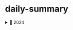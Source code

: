 # daily-summary

<details>
<summary>📂 2024</summary>

  <details>
  <summary>📂 10</summary>

  - [2024-10-20 첫 기록](2024/10/2024-10-20_첫_기록/README.md)
  - [2024-10-21 개발자가 된 계기](2024/10/2024-10-21_개발자가_된_계기/README.md)
  - [2024-10-22 목표](2024/10/2024-10-22_목표/README.md)
  - [2024-10-24 동기부여](2024/10/2024-10-24_동기부여/README.md)
  - [2024-10-25 이것 또한 지나가리라](2024/10/2024-10-25_이것_또한_지나가리라/README.md)
  - [2024-10-26 기록의 중요성](2024/10/2024-10-26_기록의_중요성/README.md)
  - [2024-10-27 GlobalExceptionHandler에 대해](2024/10/2024-10-27_GlobalExceptionHandler에_대해/README.md)
  - [2024-10-28 대규모 트래픽](2024/10/2024-10-28_대규모_트래픽/README.md)
  - [2024-10-30 MSA](2024/10/2024-10-30_MSA/README.md)
  - [2024-10-31 Redis](2024/10/2024-10-31_Redis/README.md)
  
  </details>
  <details>
  <summary>📂 11</summary>

  - [2024-11-01 RabbitMQ](2024/11/2024-11-01_RabbitMQ/README.md)
  - [2024-11-02 마이크로서비스 아키텍처 오케스트레이션](2024/11/2024-11-02_마이크로서비스_아키텍처_오케스트레이션/README.md)
  - [2024-11-03 데이터베이스 최적화](2024/11/2024-11-03_데이터베이스_최적화/README.md)
  - [2024-11-04 자료구조와 알고리즘](2024/11/2024-11-04_자료구조와_알고리즘/README.md)
  - [2024-11-05 알고 쓰자](2024/11/2024-11-05_알고_쓰자/README.md)
  - [2024-11-06 static class](2024/11/2024-11-06_static_class/README.md)
  - [2024-11-06 추상화](2024/11/2024-11-06_추상화/README.md)
  - [2024-11-09 접근 제어자](2024/11/2024-11-09_접근_제어자/README.md)
  - [2024-11-10 Docker](2024/11/2024-11-10_Docker/README.md)
  - [2024-11-11 애자일 방법론](2024/11/2024-11-11_애자일_방법론/README.md)
  - [2024-11-12 형상 관리](2024/11/2024-11-12_형상_관리/README.md)
  - [2024-11-14 도메인](2024/11/2024-11-14_도메인/README.md)
  - [2024-11-15 Kubernetes](2024/11/2024-11-15_Kubernetes/README.md)
  - [2024-11-16 RESTful api](2024/11/2024-11-16_RESTful_api/README.md)
  - [2024-11-17 영어 공부](2024/11/2024-11-17_영어_공부/README.md)
  - [2024-11-18 Elasticsearch](2024/11/2024-11-18_Elasticsearch/README.md)
  - [2024-11-19 자바 공화국](2024/11/2024-11-19_자바_공화국/README.md)
  - [2024-11-20 프리랜서](2024/11/2024-11-20_프리랜서/README.md)
  - [2024-11-21 프리랜서 2](2024/11/2024-11-21_프리랜서_2/README.md)
  - [2024-11-22 JDK 버전별 차이점](2024/11/2024-11-22_JDK_버전별_차이점/README.md)
  - [2024-11-23 Maven과 Gradle](2024/11/2024-11-23_Maven과_Gradle/README.md)
  - [2024-11-24 Monolithic](2024/11/2024-11-24_Monolithic/README.md)
  - [2024-11-25 요구사항 명세화](2024/11/2024-11-25_요구사항_명세화/README.md)
  - [2024-11-26 원서를 읽다 1(Wonder)](2024/11/2024-11-26_원서를_읽다_1(Wonder)/README.md)
  - [2024-11-27 MyBatis To JPA](2024/11/2024-11-27_MyBatis_To_JPA/README.md)
  - [2024-11-28 데이터 모델링](2024/11/2024-11-28_데이터_모델링/README.md)
  - [2024-11-29 친구와 한잔](2024/11/2024-11-29_친구와_한잔/README.md)
  - [2024-11-30 Sequence Diagram](2024/11/2024-11-30_Sequence_Diagram/README.md)
  
  </details>
  <details>
  <summary>📂 12</summary>

  - [2024-12-01 TDD](2024/12/2024-12-01_TDD/README.md)
  - [2024-12-02 Spring Security](2024/12/2024-12-02_Spring_Security/README.md)
  - [2024-12-03 Spring Batch](2024/12/2024-12-03_Spring_Batch/README.md)
  - [2024-12-04 Spring LDAP](2024/12/2024-12-04_Spring_LDAP/README.md)
  - [2024-12-05 프리랜서 전향 4일째](2024/12/2024-12-05_프리랜서_전향_4일째/README.md)
  - [2024-12-06 친구들과의 토이 프로젝트 기획](2024/12/2024-12-06_친구들과의_토이_프로젝트_기획/README.md)
  - [2024-12-07 AWS](2024/12/2024-12-07_AWS/README.md)
  - [2024-12-08 Lombok](2024/12/2024-12-08_Lombok/README.md)
  - [2024-12-11 Macbook 잘 쓰기](2024/12/2024-12-11_Macbook_잘_쓰기/README.md)
  - [2024-12-13 Git branch main과 master](2024/12/2024-12-13_Git_branch_main과_master/README.md)
  - [2024-12-15 감기걸림..](2024/12/2024-12-15_감기걸림../README.md)
  - [2024-12-16 TLS](2024/12/2024-12-16_TLS/README.md)
  - [2024-12-17 접근 제어자 2](2024/12/2024-12-17_접근_제어자_2/README.md)
  
  </details>

</details>

